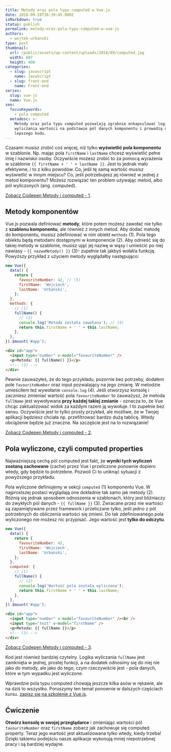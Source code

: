 ```yaml
---
title: Metody oraz pola typu computed w Vue.js
date: 2018-09-28T16:39:45.000Z
isMarkdown: true
status: publish
permalink: metody-oraz-pola-typu-computed-w-vue-js
authors:
  - wojtek-urbanski
type: post
thumbnail:
  url: /public/assets/wp-content/uploads/2018/09/computed.jpg
  width: 887
  height: 400
categories:
  - slug: javascript
    name: JavaScript
  - slug: front-end
    name: Front-end
series:
  slug: vue-js
  name: Vue.js
seo:
  focusKeywords:
    - pola computed
  metadesc: >-
    Metody oraz pola typu computed pozwalają zgrabnie enkapsulować logikę
    wyliczania wartości na podstawie pól danych komponentu i prowadzą do
    lepszego kodu.
---
```


Czasami musisz zrobić coś więcej, niż tylko **wyświetlić pola komponentu** w szablonie. Np. mając pola `firstName` i `lastName` chcesz wyświetlić pełne imię i nazwisko osoby. Oczywiście możesz zrobić to za pomocą wyrażenia w szablonie `{{ firstName + ' ' + lastName }}`. Jest to jednak mało efektywne, i to z kilku powodów. Co, jeśli tę samą wartość musisz wyświetlić w innym miejscu? Co, jeśli potrzebujesz jej również w jednej z metod komponentu? Możesz rozwiązać ten problem używając metod, albo pól wyliczonych (ang. computed).

<CodepenWidget height="265" themeId="0" slugHash="YvRbKV" defaultTab="html,result" user="wojtiku" embedVersion="2" penTitle="Metody i computed - 1">
<a href="http://codepen.io/wojtiku/pen/YvRbKV/">Zobacz Codepen Metody i computed - 1</a>.
</CodepenWidget>

## Metody komponentów

Vue.js pozwala definiować **metody**, które potem możesz zawołać nie tylko z **szablonu komponentu**, ale również z innych metod. Aby dodać metodę do komponentu, musisz zdefiniować w nim obiekt `methods` (1). Pola tego obiektu będą metodami dostępnymi w komponencie (2). Aby odnieść się do takiej metody w szablonie, musisz ująć jej nazwę w wąsy i umieścić po niej nawiasy - `{{ nazwaMetody() }}` (3)- zupełnie tak jakbyś wołał/a funkcję. Powyższy przykład z użyciem metody wyglądałby następująco:

```javascript
new Vue({
  data() {
    return {
      favouriteNumber: 42, // (5)
      firstName: 'Wojciech',
      lastName: 'Urbański',
    };
  },
  methods: {
    // (1)
    fullName() {
      // (2)
      console.log('Metoda została zawołana'); // (4)
      return this.firstName + ' ' + this.lastName;
    },
  },
}).$mount('#app');
```

```html
<div id="app">
  <input type="number" v-model="favouriteNumber" />
  <p>Metoda: {{ fullName() }}</p>
  <!-- (3) -->
</div>
```

Pewnie zauważyłeś, że do tego przykładu, pozornie bez potrzeby, dodałem pole `favouriteNumber` oraz input pozwalający na jego zmianę. W metodzie umieściłem też wywołanie `console.log` (4). Jeśli otworzysz konsolę i zaczniesz zmieniać wartość pola `favouriteNumber` to zauważysz, że metoda `fullName` jest wywoływana **przy każdej takiej zmianie** - oznacza to, że Vue chcąc zaktualizować widok za każdym razem ją wywołuje. I to zupełnie bez sensu. Oczywiście jest to tylko prosty przykład, ale możliwe, że w Twojej aplikacji będziesz chciała np. przefiltrować bardzo dużą tablicę. Wtedy obciążenie będzie już znaczne. Na szczęście jest na to rozwiązanie!

<CodepenWidget height="265" themeId="0" slugHash="VdVOeW" defaultTab="html,result" user="wojtiku" embedVersion="2" penTitle="Metody i computed - 2">
<a href="http://codepen.io/wojtiku/pen/VdVOeW/">Zobacz Codepen Metody i computed - 2</a>.
</CodepenWidget>

## Pola wyliczone, czyli computed properties

Najważniejszą cechą pól computed jest fakt, że **wyniki tych wyliczeń zostaną zachowane** (cache) przez Vue i przeliczone ponownie dopiero wtedy, gdy będzie to potrzebne. Pozwoli Ci to uniknąć sytuacji z powyższego przykładu.

Pola wyliczone definiujemy w sekcji `computed` (1) komponentu Vue. W najprostszej postaci wyglądają one dokładnie tak samo jak metody (2). Różnią się jednak sposobem odnoszenia w szablonach, który jest bliźniaczy do zwykłych pól danych - `{{ fullName }}` (3). Zwracane przez nie wartości są zapamiętywane przez framework i przeliczane tylko, jeśli jedno z pól potrzebnych do obliczenia wartości się zmieni. Do tak zdefiniowanego pola wyliczonego nie możesz nic przypisać. Jego wartość jest **tylko do odczytu**.

```javascript
new Vue({
  data() {
    return {
      favouriteNumber: 42,
      firstName: 'Wojciech',
      lastName: 'Urbański',
    };
  },
  computed: {
    // (1)
    fullName() {
      // (2)
      console.log('Wartość pola została wyliczona');
      return this.firstName + ' ' + this.lastName;
    },
  },
}).$mount('#app');
```

```html
<div id="app">
  <input type="number" v-model="favouriteNumber" /><br />
  <input type="tezt" v-model="firstName" />
  <p>Metoda: {{ fullName }}</p>
  <!-- (3) -->
</div>
```

<CodepenWidget height="265" themeId="0" slugHash="OEaYOB" defaultTab="html,result" user="wojtiku" embedVersion="2" penTitle="Metody i computed - 3">
<a href="http://codepen.io/wojtiku/pen/OEaYOB/">Zobacz Codepen Metody i computed - 3</a>.
</CodepenWidget>

Kod jest również bardziej czytelny. Logika wyliczania `fullName` jest zamknięta w jednej, prostej funkcji, a na dodatek odnosimy się do niej nie jako do metody, ale jako do tego, czym rzeczywiście jest - pola danych, które w tym wypadku jest wyliczone.

Wprawdzie pola typu computed chowają jeszcze kilka asów w rękawie, ale na dziś to wszystko. Poruszymy ten temat ponownie w dalszych częściach kursu. <a href="https://szkolenia.typeofweb.com/" target="_blank">zapisz się na szkolenie z Vue.js</a>.

## Ćwiczenie

**Otwórz konsolę w swojej przeglądarce** i zmieniając wartości pól `favouriteNumber` oraz `firstName` zobacz jak zachowuje się computed property. Teraz jego wartość jest aktualizowana tylko wtedy, kiedy trzeba! Dzięki takiemu podejściu nasze aplikacje wykonują mniej niepotrzebnej pracy i są bardziej wydajne.
